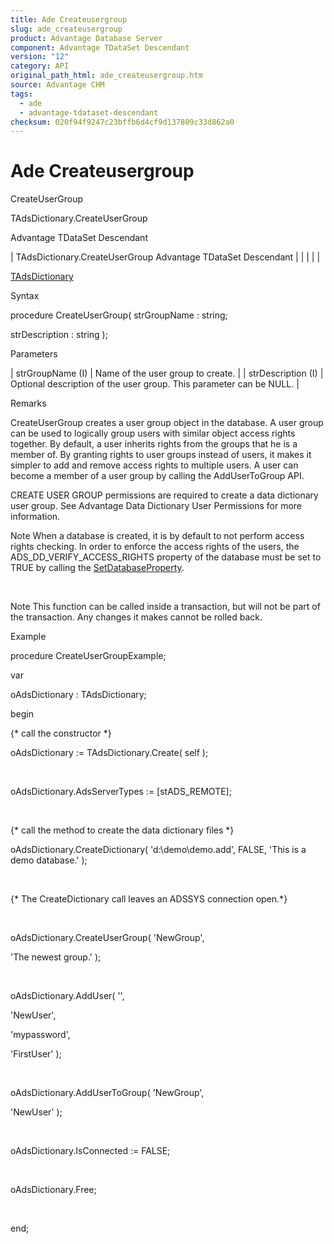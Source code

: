 ```yaml
---
title: Ade Createusergroup
slug: ade_createusergroup
product: Advantage Database Server
component: Advantage TDataSet Descendant
version: "12"
category: API
original_path_html: ade_createusergroup.htm
source: Advantage CHM
tags:
  - ade
  - advantage-tdataset-descendant
checksum: 020f94f9247c23bffb6d4cf9d137809c33d862a0
---
```


# Ade Createusergroup

CreateUserGroup

TAdsDictionary.CreateUserGroup

Advantage TDataSet Descendant

| TAdsDictionary.CreateUserGroup  Advantage TDataSet Descendant |  |  |  |  |

[TAdsDictionary](ade_tadsdictionary.md)

Syntax

procedure CreateUserGroup( strGroupName : string;

strDescription : string );

Parameters

| strGroupName (I) | Name of the user group to create. |
| strDescription (I) | Optional description of the user group. This parameter can be NULL. |

Remarks

CreateUserGroup creates a user group object in the database. A user group can be used to logically group users with similar object access rights together. By default, a user inherits rights from the groups that he is a member of. By granting rights to user groups instead of users, it makes it simpler to add and remove access rights to multiple users. A user can become a member of a user group by calling the AddUserToGroup API.

CREATE USER GROUP permissions are required to create a data dictionary user group. See Advantage Data Dictionary User Permissions for more information.

Note When a database is created, it is by default to not perform access rights checking. In order to enforce the access rights of the users, the ADS\_DD\_VERIFY\_ACCESS\_RIGHTS property of the database must be set to TRUE by calling the [SetDatabaseProperty](ade_setdatabaseproperty.md).

 

Note This function can be called inside a transaction, but will not be part of the transaction. Any changes it makes cannot be rolled back.

Example

procedure CreateUserGroupExample;

var

oAdsDictionary : TAdsDictionary;

begin

{\* call the constructor \*}

oAdsDictionary := TAdsDictionary.Create( self );

 

oAdsDictionary.AdsServerTypes := [stADS\_REMOTE];

 

{\* call the method to create the data dictionary files \*}

oAdsDictionary.CreateDictionary( 'd:\demo\demo.add', FALSE, 'This is a demo database.' );

 

{\* The CreateDictionary call leaves an ADSSYS connection open.\*}

 

oAdsDictionary.CreateUserGroup( 'NewGroup',

'The newest group.' );

 

oAdsDictionary.AddUser( '',

'NewUser',

'mypassword',

'FirstUser' );

 

oAdsDictionary.AddUserToGroup( 'NewGroup',

'NewUser' );

 

oAdsDictionary.IsConnected := FALSE;

 

oAdsDictionary.Free;

 

end;
